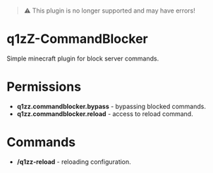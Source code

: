 </br>

> ⚠️ This plugin is no longer supported and may have errors!

# q1zZ-CommandBlocker
Simple minecraft plugin for block server commands.
# Permissions
- **q1zz.commandblocker.bypass** - bypassing blocked commands.
- **q1zz.commandblocker.reload** - access to reload command.
# Commands
- **/q1zz-reload** - reloading configuration.
